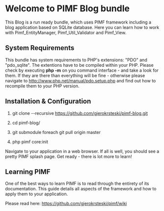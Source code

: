 Welcome to PIMF Blog bundle
===========================
This Blog is a run ready bundle, which uses PIMF framework including a blog application based on SQLite database.
Here you can learn how to work with Pimf_EntityManager, Pimf_Util_Validator and Pimf_View.

System Requirements
-------------------
This bundle has system requirements to PHP's extensions: "PDO" and "pdo_sqlite". The extentions
have to be compiled within your PHP. Please check by executing **php -m** on you command interface - and
take a look for them. If they are there than everything will be fine - otherwise please navigate
to http://www.php.net/manual/pdo.setup.php and find out how to recompile them to your PHP version.

Installation & Configuration
----------------------------

1. git clone --recursive https://github.com/gjerokrsteski/pimf-blog.git

2. cd pimf-blog/

3. git submodule foreach git pull origin master

4. php pimf core:init

Navigate to your application in a web browser. If all is well, you should see a pretty PIMF splash page. Get ready - there is lot more to learn!

Learning PIMF
-------------
One of the best ways to learn PIMF is to read through the entirety of its documentation. This guide details all aspects of the framework and how to apply them to your application.

Please read here: https://github.com/gjerokrsteski/pimf/wiki

